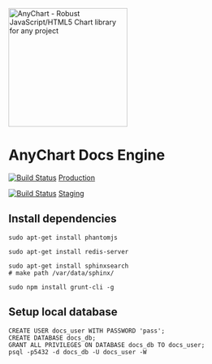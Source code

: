 [<img src="https://cdn.anychart.com/images/logo-transparent-segoe.png?2" width="234px" alt="AnyChart - Robust JavaScript/HTML5 Chart library for any project">](https://anychart.com)

# AnyChart Docs Engine


[![Build Status](https://travis-ci.com/AnyChart/docs-engine.svg?token=ERMLfyrvWdA8g6gi11Vp&branch=master)](https://travis-ci.com/AnyChart/docs-engine)
[Production](http://docs.anychart.com)

[![Build Status](https://travis-ci.com/AnyChart/docs-engine.svg?token=ERMLfyrvWdA8g6gi11Vp&branch=staging)](https://travis-ci.com/AnyChart/docs-engine)
[Staging](http://docs.anychart.stg)


## Install dependencies

```
sudo apt-get install phantomjs

sudo apt-get install redis-server

sudo apt-get install sphinxsearch
# make path /var/data/sphinx/

sudo npm install grunt-cli -g
```


## Setup local database
```
CREATE USER docs_user WITH PASSWORD 'pass';
CREATE DATABASE docs_db;
GRANT ALL PRIVILEGES ON DATABASE docs_db TO docs_user;
psql -p5432 -d docs_db -U docs_user -W
```